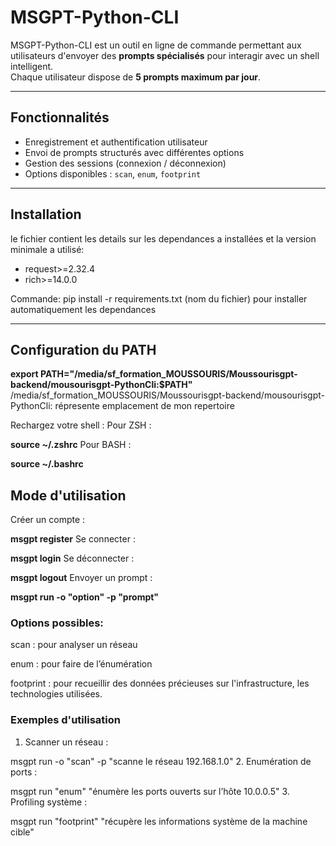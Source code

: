 #  MSGPT-Python-CLI

MSGPT-Python-CLI est un outil en ligne de commande permettant aux utilisateurs d'envoyer des **prompts spécialisés** pour interagir avec un shell intelligent.  
Chaque utilisateur dispose de **5 prompts maximum par jour**.

---

##  Fonctionnalités

-  Enregistrement et authentification utilisateur
-  Envoi de prompts structurés avec différentes options
-  Gestion des sessions (connexion / déconnexion)
-  Options disponibles : `scan`, `enum`, `footprint`

---

##  Installation

le fichier contient les details sur les dependances a installées et la version minimale a utilisé:
-  request>=2.32.4
-  rich>=14.0.0
  
Commande: pip install -r requirements.txt (nom du fichier) pour installer automatiquement les dependances

---

##  Configuration du PATH

**export PATH="/media/sf_formation_MOUSSOURIS/Moussourisgpt-backend/mousourisgpt-PythonCli:$PATH"**
/media/sf_formation_MOUSSOURIS/Moussourisgpt-backend/mousourisgpt-PythonCli: répresente emplacement de mon repertoire

Rechargez votre shell :
Pour ZSH :

**source ~/.zshrc**
Pour BASH :

**source ~/.bashrc**

##  Mode d'utilisation

Créer un compte :

**msgpt register**
 Se connecter :

**msgpt login**
 Se déconnecter :

**msgpt logout**
 Envoyer un prompt :

**msgpt run -o "option" -p "prompt"**

### Options possibles:
scan : pour analyser un réseau

enum : pour faire de l’énumération

footprint : pour  recueillir des données précieuses sur l'infrastructure, les technologies utilisées.

### Exemples d'utilisation
1. Scanner un réseau :

msgpt run -o "scan" -p "scanne le réseau 192.168.1.0"
2. Enumération de ports :

msgpt run "enum" "énumère les ports ouverts sur l’hôte 10.0.0.5"
3. Profiling système :

msgpt run "footprint" "récupère les informations système de la machine cible"




